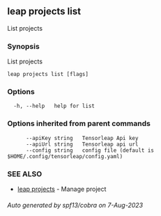## leap projects list

List projects

### Synopsis

List projects

```
leap projects list [flags]
```

### Options

```
  -h, --help   help for list
```

### Options inherited from parent commands

```
      --apiKey string   Tensorleap Api key
      --apiUrl string   Tensorleap api url
      --config string   config file (default is $HOME/.config/tensorleap/config.yaml)
```

### SEE ALSO

* [leap projects](leap_projects.md)	 - Manage project

###### Auto generated by spf13/cobra on 7-Aug-2023
